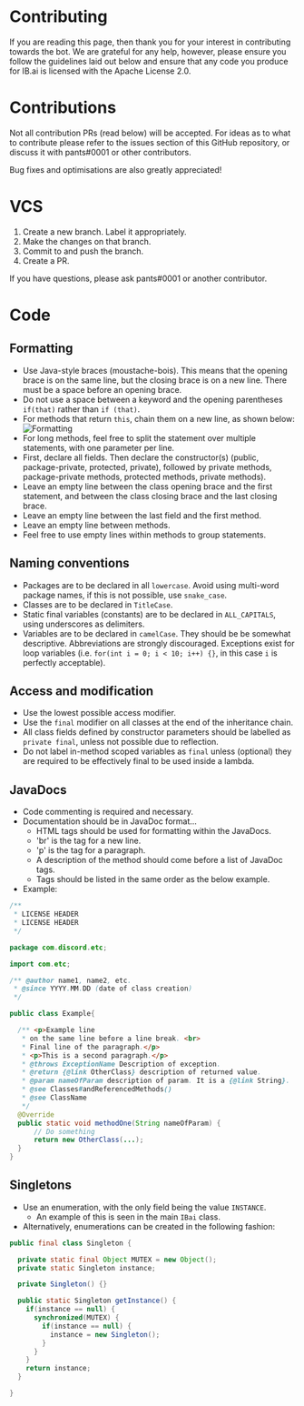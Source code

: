 # Contributing

If you are reading this page, then thank you for your interest in contributing towards the bot.
We are grateful for any help, however, please ensure you follow the guidelines laid out below
and ensure that any code you produce for IB.ai is licensed with the Apache License 2.0.

# Contributions

Not all contribution PRs (read below) will be accepted. For ideas as to what to contribute please refer to the issues section of this GitHub repository, or discuss it with pants#0001 or other contributors.

Bug fixes and optimisations are also greatly appreciated!

# VCS

1) Create a new branch. Label it appropriately.
2) Make the changes on that branch.
3) Commit to and push the branch.
4) Create a PR.

If you have questions, please ask pants#0001 or another contributor.

# Code

## Formatting

* Use Java-style braces (moustache-bois).
This means that the opening brace is on the same line, but the closing brace is on a new line.
There must be a space before an opening brace.
* Do not use a space between a keyword and the opening parentheses `if(that)` rather than `if (that)`.
* For methods that return `this`, chain them on a new line, as shown below:
![Formatting](https://i.imgur.com/7kZPU4O.png)
* For long methods, feel free to split the statement over multiple statements, with one parameter per line.
* First, declare all fields.
Then declare the constructor(s) (public, package-private, protected, private), followed by private methods, package-private methods, protected methods, private methods).
* Leave an empty line between the class opening brace and the first statement, and between the class closing brace and the last closing brace.
* Leave an empty line between the last field and the first method.
* Leave an empty line between methods.
* Feel free to use empty lines within methods to group statements.

## Naming conventions

* Packages are to be declared in all `lowercase`. Avoid using multi-word package names, if this is not possible, use `snake_case`.
* Classes are to be declared in `TitleCase`.
* Static final variables (constants) are to be declared in `ALL_CAPITALS`, using underscores as delimiters.
* Variables are to be declared in `camelCase`. They should be be somewhat descriptive. Abbreviations are strongly discouraged.
Exceptions exist for loop variables (i.e. `for(int i = 0; i < 10; i++) {}`, in this case `i` is perfectly acceptable).

## Access and modification

* Use the lowest possible access modifier.
* Use the `final` modifier on all classes at the end of the inheritance chain.
* All class fields defined by constructor parameters should be labelled as `private final`, unless not possible due to reflection.
* Do not label in-method scoped variables as `final` unless (optional) they are required to be effectively final to be used inside a lambda.

## JavaDocs

 * Code commenting is required and necessary.
 * Documentation should be in JavaDoc format...
   * HTML tags should be used for formatting within the JavaDocs.
   * 'br' is the tag for a new line.
   * 'p' is the tag for a paragraph.
   * A description of the method should come before a list of JavaDoc tags.
   * Tags should be listed in the same order as the below example.
 * Example:

```java
/**
 * LICENSE HEADER
 * LICENSE HEADER
 */

package com.discord.etc;

import com.etc;

/** @author name1, name2, etc.
 * @since YYYY.MM.DD (date of class creation)
 */

public class Example{

  /** <p>Example line
   * on the same line before a line break. <br>
   * Final line of the paragraph.</p>
   * <p>This is a second paragraph.</p>
   * @throws ExceptionName Description of exception.
   * @return {@link OtherClass} description of returned value.
   * @param nameOfParam description of param. It is a {@link String}.
   * @see Classes#andReferencedMethods()
   * @see ClassName
   */
  @Override
  public static void methodOne(String nameOfParam) {
      // Do something
      return new OtherClass(...);
  }
}
```

## Singletons

* Use an enumeration, with the only field being the value `INSTANCE`.
  * An example of this is seen in the main `IBai` class.
* Alternatively, enumerations can be created in the following fashion:

```java
public final class Singleton {

  private static final Object MUTEX = new Object();
  private static Singleton instance;

  private Singleton() {}

  public static Singleton getInstance() {
    if(instance == null) {
      synchronized(MUTEX) {
        if(instance == null) {
          instance = new Singleton();
        }
      }
    }
    return instance;
  }

}
```
